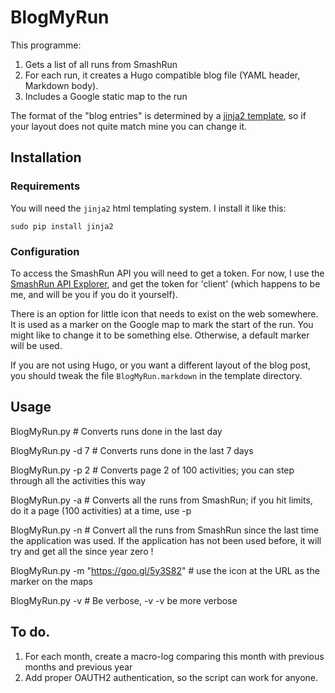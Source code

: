 # BlogMyRun

This programme:

1. Gets a list of all runs from SmashRun
2. For each run, it creates a Hugo compatible blog file (YAML header, Markdown body).
3. Includes a Google static map to the run

The format of the "blog entries" is determined by a [jinja2
template](http://jinja.pocoo.org/docs/2.9/), so if your layout does
not quite match mine you can change it.

## Installation

### Requirements

You will need the `jinja2`  html templating system. I install it like this:

	sudo pip install jinja2

### Configuration

To access the SmashRun API you will need to get a token. For now, I
use the [SmashRun API Explorer](https://api.smashrun.com/v1/explorer),
and get the token for 'client' (which happens to be me, and will be
you if you do it yourself).

There is an option for little icon that needs to exist on the web
somewhere. It is used as a marker on the Google map to mark the start
of the run. You might like to change it to be something else.
Otherwise, a default marker will be used.

If you are not using Hugo, or you want a different layout of the blog
post, you should tweak the file `BlogMyRun.markdown` in the template
directory.

## Usage

BlogMyRun.py      # Converts runs done in the last day

BlogMyRun.py -d 7 # Converts runs done in the last 7 days

BlogMyRun.py -p 2 # Converts page 2 of 100 activities; you can step
                    through all the activities this way

BlogMyRun.py -a   # Converts all the runs from SmashRun; if you hit
                    limits, do it a page (100 activities) at a time, 
				    use -p

BlogMyRun.py -n   # Convert all the runs from SmashRun since the last
                    time the application was used. If the application
                    has not been used before, it will try and get all
                    the since year zero !

BlogMyRun.py -m "https://goo.gl/5y3S82" # use the icon at the URL as
the marker on the maps

BlogMyRun.py -v   # Be verbose, -v -v be more verbose

## To do.
	
1. For each month, create a macro-log comparing this month with
   previous months and previous year
2. Add proper OAUTH2 authentication, so the script can work for
   anyone.
  
